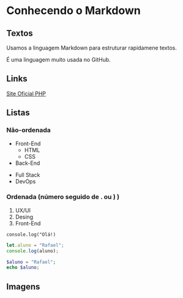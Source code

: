 # Conhecendo o Markdown
## Textos
Usamos a linguagem Markdown para estruturar rapidamene textos.

É uma linguagem muito usada no GitHub.

## Links
[Site Oficial PHP](http://php.net)

## Listas

### Não-ordenada
- Front-End
   - HTML
   - CSS
- Back-End

* Full Stack
* DevOps

### Ordenada (número seguido de . ou ) )
1) UX/UI
2) Desing
3) Front-End

`console.log("Olá!)`

```javascript
let.aluno = "Rafael";
console.log(aluno);
```

```php
$aluno = "Rafael";
echo $aluno;
```
## Imagens
